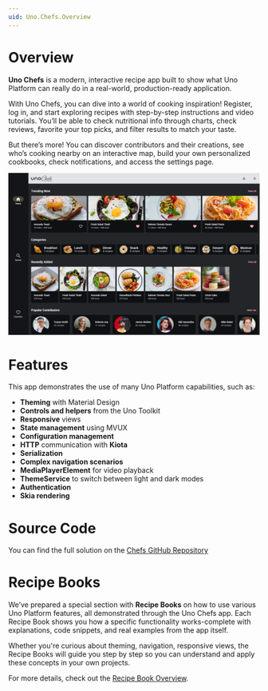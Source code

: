 ```yaml
---
uid: Uno.Chefs.Overview
---
```


# Overview

**Uno Chefs** is a modern, interactive recipe app built to show what Uno Platform can really do in a real-world, production-ready application.

With Uno Chefs, you can dive into a world of cooking inspiration! Register, log in, and start exploring recipes with step-by-step instructions and video tutorials. You’ll be able to check nutritional info through charts, check reviews, favorite your top picks, and filter results to match your taste.

But there’s more! You can discover contributors and their creations, see who’s cooking nearby on an interactive map, build your own personalized cookbooks, check notifications, and access the settings page.

![MainPage Image](assets/main-page.png)

# Features

This app demonstrates the use of many Uno Platform capabilities, such as:

- **Theming** with Material Design
- **Controls and helpers** from the Uno Toolkit
- **Responsive** views
- **State management** using MVUX
- **Configuration management**
- **HTTP** communication with **Kiota**
- **Serialization**
- **Complex navigation scenarios**
- **MediaPlayerElement** for video playback
- **ThemeService** to switch between light and dark modes
- **Authentication**
- **Skia rendering**

# Source Code

You can find the full solution on the [Chefs GitHub Repository](https://github.com/unoplatform/uno.chefs)

# Recipe Books

We’ve prepared a special section with **Recipe Books** on how to use various Uno Platform features, all demonstrated through the Uno Chefs app. Each Recipe Book shows you how a specific functionality works-complete with explanations, code snippets, and real examples from the app itself.

Whether you're curious about theming, navigation, responsive views, the Recipe Books will guide you step by step so you can understand and apply these concepts in your own projects.

For more details, check out the [Recipe Book Overview](xref:Uno.Recipes.Overview).
